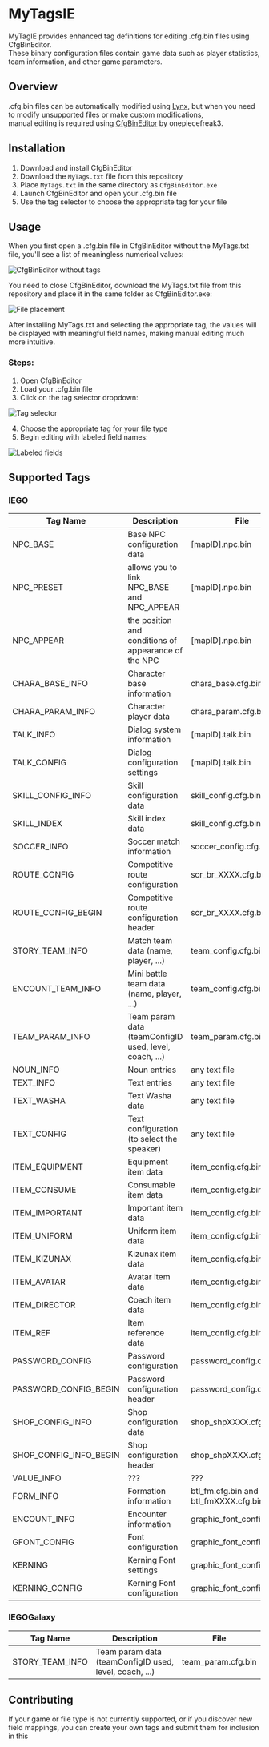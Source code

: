 # MyTagsIE

MyTagIE provides enhanced tag definitions for editing .cfg.bin files using CfgBinEditor.  
These binary configuration files contain game data such as player statistics, team information, and other game parameters.

## Overview

.cfg.bin files can be automatically modified using [Lynx](https://github.com/Tiniifan/Lynx), but when you need to modify unsupported files or make custom modifications,  
manual editing is required using [CfgBinEditor](https://github.com/onepiecefreak3/CfgBinEditor/) by onepiecefreak3.

## Installation

1. Download and install CfgBinEditor
2. Download the `MyTags.txt` file from this repository
3. Place `MyTags.txt` in the same directory as `CfgBinEditor.exe`
4. Launch CfgBinEditor and open your .cfg.bin file
5. Use the tag selector to choose the appropriate tag for your file

## Usage

When you first open a .cfg.bin file in CfgBinEditor without the MyTags.txt file, you'll see a list of meaningless numerical values:

![CfgBinEditor without tags](https://github.com/user-attachments/assets/34c4d846-f2a8-46e5-b627-1452f5a26ba2)

You need to close CfgBinEditor, download the MyTags.txt file from this repository and place it in the same folder as CfgBinEditor.exe:

![File placement](https://github.com/user-attachments/assets/14234ade-6413-4181-905c-4fce7116d3e6)

After installing MyTags.txt and selecting the appropriate tag, the values will be displayed with meaningful field names, making manual editing much more intuitive.

### Steps:
1. Open CfgBinEditor
2. Load your .cfg.bin file
3. Click on the tag selector dropdown:

![Tag selector](https://github.com/user-attachments/assets/8244986f-3470-464c-82b3-210a8d5a230e)

4. Choose the appropriate tag for your file type
5. Begin editing with labeled field names:

![Labeled fields](https://github.com/user-attachments/assets/a43f08d2-00d3-428d-9d28-a7f33facf168)

## Supported Tags

### IEGO
| Tag Name | Description | File |
|----------|-------------|------|
| NPC_BASE | Base NPC configuration data | [mapID].npc.bin |
| NPC_PRESET | allows you to link NPC_BASE and NPC_APPEAR | [mapID].npc.bin |
| NPC_APPEAR | the position and conditions of appearance of the NPC | [mapID].npc.bin |
| CHARA_BASE_INFO | Character base information | chara_base.cfg.bin |
| CHARA_PARAM_INFO | Character player data | chara_param.cfg.bin |
| TALK_INFO | Dialog system information | [mapID].talk.bin |
| TALK_CONFIG | Dialog configuration settings | [mapID].talk.bin |
| SKILL_CONFIG_INFO | Skill configuration data | skill_config.cfg.bin |
| SKILL_INDEX | Skill index data | skill_config.cfg.bin |
| SOCCER_INFO | Soccer match information | soccer_config.cfg.bin |
| ROUTE_CONFIG | Competitive route configuration | scr_br_XXXX.cfg.bin |
| ROUTE_CONFIG_BEGIN | Competitive route configuration header | scr_br_XXXX.cfg.bin |
| STORY_TEAM_INFO | Match team data (name, player, ...) | team_config.cfg.bin |
| ENCOUNT_TEAM_INFO | Mini battle team data (name, player, ...)  | team_config.cfg.bin |
| TEAM_PARAM_INFO | Team param data (teamConfigID used, level, coach, ...) | team_param.cfg.bin |
| NOUN_INFO | Noun entries | any text file |
| TEXT_INFO | Text entries | any text file |
| TEXT_WASHA | Text Washa data | any text file  |
| TEXT_CONFIG | Text configuration (to select the speaker) | any text file  |
| ITEM_EQUIPMENT | Equipment item data | item_config.cfg.bin|
| ITEM_CONSUME | Consumable item data | item_config.cfg.bin |
| ITEM_IMPORTANT | Important item data | item_config.cfg.bin |
| ITEM_UNIFORM | Uniform item data | item_config.cfg.bin |
| ITEM_KIZUNAX | Kizunax item data | item_config.cfg.bin |
| ITEM_AVATAR | Avatar item data | item_config.cfg.bin |
| ITEM_DIRECTOR | Coach item data | item_config.cfg.bin |
| ITEM_REF | Item reference data | item_config.cfg.bin |
| PASSWORD_CONFIG | Password configuration | password_config.cfg.bin |
| PASSWORD_CONFIG_BEGIN | Password configuration header | password_config.cfg.bin |
| SHOP_CONFIG_INFO | Shop configuration data | shop_shpXXXX.cfg.bin |
| SHOP_CONFIG_INFO_BEGIN | Shop configuration header | shop_shpXXXX.cfg.bin |
| VALUE_INFO | ??? | ??? |
| FORM_INFO | Formation information | btl_fm.cfg.bin and btl_fmXXXX.cfg.bin |
| ENCOUNT_INFO | Encounter information | graphic_font_config.cfg.bin |
| GFONT_CONFIG | Font configuration | graphic_font_config.cfg.bin |
| KERNING | Kerning Font settings | graphic_font_config.cfg.bin |
| KERNING_CONFIG | Kerning Font configuration | graphic_font_config.cfg.bin |

### IEGOGalaxy
| Tag Name | Description | File |
|----------|-------------|------|
| STORY_TEAM_INFO | Team param data (teamConfigID used, level, coach, ...) | team_param.cfg.bin |

## Contributing

If your game or file type is not currently supported, or if you discover new field mappings, you can create your own tags and submit them for inclusion in this
